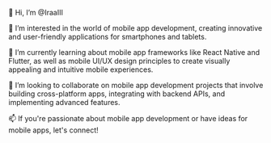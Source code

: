 👋 Hi, I’m @IraaIII

👀 I’m interested in the world of mobile app development, creating innovative and user-friendly applications for smartphones and tablets.

🌱 I’m currently learning about mobile app frameworks like React Native and Flutter, as well as mobile UI/UX design principles to create visually appealing and intuitive mobile experiences.

💞️ I’m looking to collaborate on mobile app development projects that involve building cross-platform apps, integrating with backend APIs, and implementing advanced features.

📫 If you're passionate about mobile app development or have ideas for mobile apps, let's connect!


<!---
IraaIII/IraaIII is a ✨ special ✨ repository because its `README.md` (this file) appears on your GitHub profile.
You can click the Preview link to take a look at your changes.
--->

